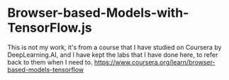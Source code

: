 # Browser-based-Models-with-TensorFlow.js
This is not my work, it's from a course that I have studied on Coursera by DeepLearning.AI, and I have kept the labs that I have done here, to refer back to them when I need to.
https://www.coursera.org/learn/browser-based-models-tensorflow

